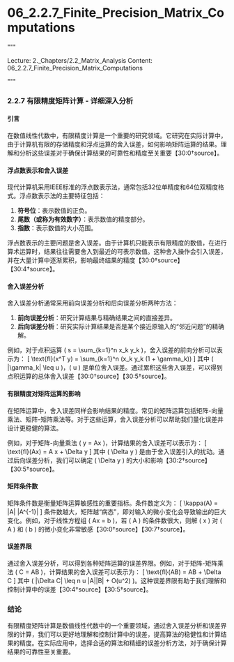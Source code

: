 # 06_2.2.7_Finite_Precision_Matrix_Computations

"""

Lecture: 2._Chapters/2.2_Matrix_Analysis
Content: 06_2.2.7_Finite_Precision_Matrix_Computations

"""

### 2.2.7 有限精度矩阵计算 - 详细深入分析

#### 引言
在数值线性代数中，有限精度计算是一个重要的研究领域。它研究在实际计算中，由于计算机有限的存储精度和浮点运算的舍入误差，如何影响矩阵运算的结果。理解和分析这些误差对于确保计算结果的可靠性和精度至关重要【30:0†source】。

#### 浮点数表示和舍入误差
现代计算机采用IEEE标准的浮点数表示法，通常包括32位单精度和64位双精度格式。浮点数表示法的主要特征包括：
1. **符号位**：表示数值的正负。
2. **尾数（或称为有效数字）**：表示数值的精度部分。
3. **指数**：表示数值的大小范围。

浮点数表示的主要问题是舍入误差。由于计算机只能表示有限精度的数值，在进行算术运算时，结果往往需要舍入到最近的可表示数值。这种舍入操作会引入误差，并在大量计算中逐渐累积，影响最终结果的精度【30:0†source】【30:4†source】。

#### 舍入误差分析
舍入误差分析通常采用前向误差分析和后向误差分析两种方法：
1. **前向误差分析**：研究计算结果与精确结果之间的直接差异。
2. **后向误差分析**：研究实际计算结果是否是某个接近原输入的“邻近问题”的精确解。

例如，对于点积运算 \( s = \sum_{k=1}^n x_k y_k \)，舍入误差的前向分析可以表示为：
\[ \text{fl}(x^T y) = \sum_{k=1}^n (x_k y_k (1 + \gamma_k)) \]
其中 \( |\gamma_k| \leq u \)，\( u \) 是单位舍入误差。通过累积这些舍入误差，可以得到点积运算的总体舍入误差【30:0†source】【30:5†source】。

#### 有限精度对矩阵运算的影响
在矩阵运算中，舍入误差同样会影响结果的精度。常见的矩阵运算包括矩阵-向量乘法、矩阵-矩阵乘法等。对于这些运算，舍入误差分析可以帮助我们量化误差并设计更稳健的算法。

例如，对于矩阵-向量乘法 \( y = Ax \)，计算结果的舍入误差可以表示为：
\[ \text{fl}(Ax) = A x + \Delta y \]
其中 \( \Delta y \) 是由于舍入误差引入的扰动。通过后向误差分析，我们可以确定 \( \Delta y \) 的大小和影响【30:2†source】【30:5†source】。

#### 矩阵条件数
矩阵条件数是衡量矩阵运算敏感性的重要指标。条件数定义为：
\[ \kappa(A) = \|A\| \|A^{-1}\| \]
条件数越大，矩阵越“病态”，即对输入的微小变化会导致输出的巨大变化。例如，对于线性方程组 \( Ax = b \)，若 \( A \) 的条件数很大，则解 \( x \) 对 \( A \) 和 \( b \) 的微小变化非常敏感【30:0†source】【30:7†source】。

#### 误差界限
通过舍入误差分析，可以得到各种矩阵运算的误差界限。例如，对于矩阵-矩阵乘法 \( C = AB \)，计算结果的舍入误差可以表示为：
\[ \text{fl}(AB) = AB + \Delta C \]
其中 \( |\Delta C| \leq n u |A||B| + O(u^2) \)。这种误差界限有助于我们理解和控制计算中的误差【30:4†source】【30:5†source】。

### 结论
有限精度矩阵计算是数值线性代数中的一个重要领域，通过舍入误差分析和误差界限的计算，我们可以更好地理解和控制计算中的误差，提高算法的稳健性和计算结果的精度。在实际应用中，选择合适的算法和精细的误差分析方法，对于确保计算结果的可靠性至关重要。